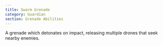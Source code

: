 ```yaml
---
title: Swarm Grenade
category: Guardian
section: Grenade Abilities
---
```


A grenade which detonates on impact, releasing multiple drones that seek nearby enemies.
